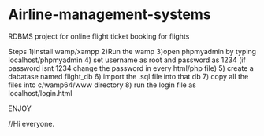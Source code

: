 # Airline-management-systems
RDBMS project for online flight ticket booking for flights

Steps 
1)install wamp/xampp 
2)Run the wamp
3)open phpmyadmin by typing localhost/phpmyadmin
4) set username as root and password as 1234  (if password isnt 1234 change the password in every html/php file)
5) create a dabatase named flight_db
6) import the .sql file into that db
7) copy all the files into c/wamp64/www directory
8) run the login file as localhost/login.html

ENJOY

//Hi everyone.
